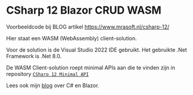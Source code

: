 # CSharp 12 Blazor CRUD WASM
Voorbeeldcode bij BLOG artikel https://www.mrasoft.nl/csharp-12/

Hier staat een WASM (WebAssembly) client-solution. 

Voor de solution is de Visual Studio 2022 IDE gebruikt. Het gebruikte .Net Framework is .Net 8.0.

De WASM Client-solution roept minimal APIs aan die te vinden zijn in repository [`CSharp 12 Minimal API`]([https://github.com/mrasoftGithub/../](https://github.com/mrasoftGithub/CSharp-12-Minimal-API)) 

Lees ook mijn [blog](https://www.mrasoft.nl) over C# en Blazor.
